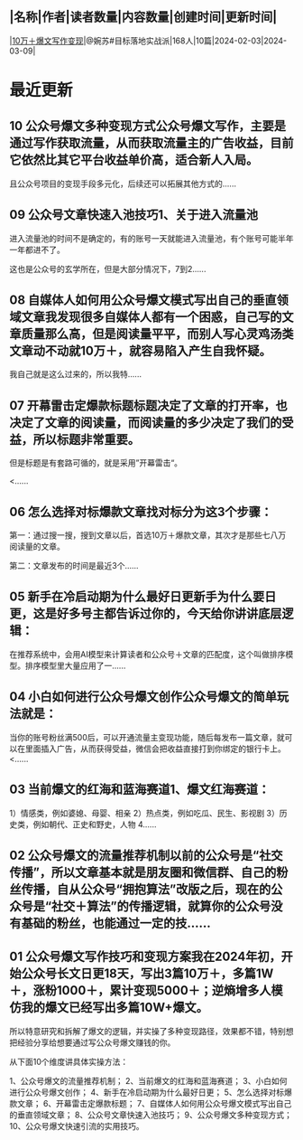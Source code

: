 |名称|作者|读者数量|内容数量|创建时间|更新时间|
---
|[10万＋爆文写作变现](https://xiaobot.net/p/ws2024?refer=0b133df9-27dc-423b-8101-639049001c13)|@婉苏#目标落地实战派|168人|10篇|2024-02-03|2024-03-09|

# 最近更新
## 10 公众号爆文多种变现方式公众号爆文写作，主要是通过写作获取流量，从而获取流量主的广告收益，目前它依然比其它平台收益单价高，适合新人入局。

且公众号项目的变现手段多元化，后续还可以拓展其他方式的......
## 09 公众号文章快速入池技巧1、关于进入流量池
进入流量池的时间不是确定的，有的账号一天就能进入流量池，有个账号可能半年一年都进不了。

这也是公众号的玄学所在，但是大部分情况下，7到2......
## 08 自媒体人如何用公众号爆文模式写出自己的垂直领域文章我发现很多自媒体人都有一个困惑，自己写的文章质量那么高，但是阅读量平平，而别人写心灵鸡汤类文章动不动就10万＋，就容易陷入产生自我怀疑。

我自己就是这么过来的，所以我特......
## 07 开幕雷击定爆款标题标题决定了文章的打开率，也决定了文章的阅读量，而阅读量的多少决定了我们的受益，所以标题非常重要。

但是标题是有套路可循的，就是采用”开幕雷击“。

<......
## 06 怎么选择对标爆款文章找对标分为这3个步骤：

第一：通过搜一搜，搜到文章以后，首选10万＋爆款文章，其次才是那些七八万阅读量的文章。

第二：文章发布的时间是最近3个......
## 05 新手在冷启动期为什么最好日更新手为什么要日更，这是好多号主都告诉过你的，今天给你讲讲底层逻辑：

在推荐系统中，会用AI模型来计算读者和公众号＋文章的匹配度，这个叫做排序模型。排序模型里大量应用了一......
## 04 小白如何进行公众号爆文创作公众号爆文的简单玩法就是：
当你的账号粉丝满500后，可以开通流量主变现功能，随后每发布一篇文章，就可以在里面插入广告，从而获得受益，微信会把收益直接打到你绑定的银行卡上。
<......
## 03 当前爆文的红海和蓝海赛道1、爆文红海赛道：

1）情感类，例如婆媳、母婴、相亲
2）热点类，例如吃瓜、民生、影视剧
3）历史类，例如朝代、正史和野史，人物
4......
## 02 公众号爆文的流量推荐机制以前的公众号是“社交传播”，所以文章基本就是朋友圈和微信群、自己的粉丝传播，自从公众号“拥抱算法”改版之后，现在的公众号是“社交＋算法”的传播逻辑，就算你的公众号没有基础的粉丝，也能通过一定的技......
## 01 公众号爆文写作技巧和变现方案我在2024年初，开始公众号长文日更18天，写出3篇10万＋，多篇1W＋，涨粉1000＋，累计变现5000＋；逆熵增多人模仿我的爆文已经写出多篇10W+爆文。

所以特意研究和拆解了爆文的逻辑，并实操了多种变现路径，效果都不错，特别想把经验分享给想要通过写公众号爆文赚钱的你。

从下面10个维度讲具体实操方法：

1、公众号爆文的流量推荐机制；
2、当前爆文的红海和蓝海赛道；
3、小白如何进行公众号爆文创作；
4、新手在冷启动期为什么最好日更；
5、怎么选择对标爆款文章；
6、开幕雷击定爆款标题；
7、自媒体人如何用公众号爆文模式写出自己的垂直领域文章；
8、公众号文章快速入池技巧；
9、公众号爆文多种变现方式；
10、公众号爆文快速引流的实用技巧。


